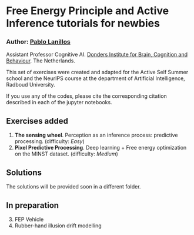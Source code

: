 # Free Energy Principle and Active Inference tutorials for newbies

### Author: [Pablo Lanillos](https://www.ru.nl/english/people/lanillos-p/) 
Assistant Professor Cognitive AI. [Donders Institute for Brain, Cognition and Behaviour](https://www.ru.nl/donders/). The Netherlands.

This set of exercises were created and adapted for the Active Self Summer school and the NeurIPS course at the department of Artificial Intelligence, Radboud University.

If you use any of the codes, please cite the corresponding citation described in each of the jupyter notebooks.

## Exercises added
1. **The sensing wheel**. Perception as an inference process: predictive processing. (difficulty: *Easy*)
2. **Pixel Predictive Processing**. Deep learning + Free energy optimization on the MINST dataset. (difficulty: *Medium*) 


## Solutions
The solutions will be provided soon in a different folder.

## In preparation
3. FEP Vehicle
4. Rubber-hand illusion drift modelling
